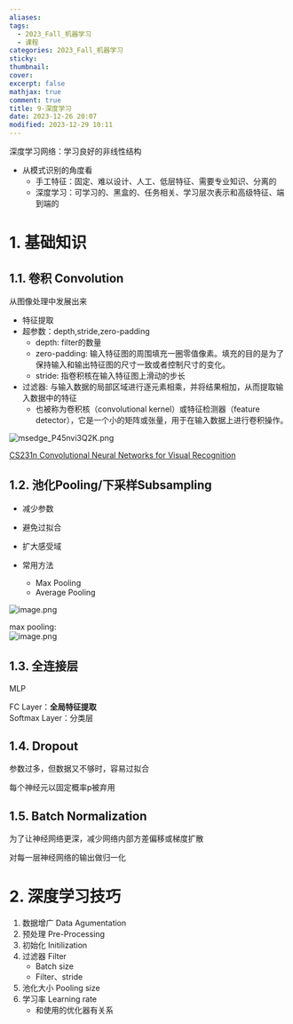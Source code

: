 ```yaml
---
aliases: 
tags:
  - 2023_Fall_机器学习
  - 课程
categories: 2023_Fall_机器学习
sticky:
thumbnail:
cover: 
excerpt: false
mathjax: true
comment: true
title: 9-深度学习
date: 2023-12-26 20:07
modified: 2023-12-29 10:11
---
```


深度学习网络：学习良好的非线性结构

- 从模式识别的角度看
	- 手工特征：固定、难以设计、人工、低层特征、需要专业知识、分离的
	- 深度学习：可学习的、黑盒的、任务相关、学习层次表示和高级特征、端到端的

# 1. 基础知识

## 1.1. 卷积 Convolution

从图像处理中发展出来

- 特征提取
- 超参数：depth,stride,zero-padding
	- depth: filter的数量
	- zero-padding: 输入特征图的周围填充一圈零值像素。填充的目的是为了保持输入和输出特征图的尺寸一致或者控制尺寸的变化。
	- stride: 指卷积核在输入特征图上滑动的步长
- 过滤器: 与输入数据的局部区域进行逐元素相乘，并将结果相加，从而提取输入数据中的特征
	- 也被称为卷积核（convolutional kernel）或特征检测器（feature detector），它是一个小的矩阵或张量，用于在输入数据上进行卷积操作。

![msedge_P45nvi3Q2K.png](https://chillcharlie-img.oss-cn-hangzhou.aliyuncs.com/image%2F2023%2F11%2F21%2F20-35-48-af72257a870dc0f92d74f9f6ce5ff219-msedge_P45nvi3Q2K-fdaab4.png)

[CS231n Convolutional Neural Networks for Visual Recognition](https://cs231n.github.io/convolutional-networks/)

## 1.2. 池化Pooling/下采样Subsampling

- 减少参数
- 避免过拟合
- 扩大感受域

- 常用方法
	- Max Pooling
	- Average Pooling

![image.png](https://chillcharlie-img.oss-cn-hangzhou.aliyuncs.com/image%2F2023%2F11%2F21%2F20-40-50-fccd7cb28f4bfb97f7dc72a72bb1f89b-20231121204049-4abb64.png)

max pooling:  
![image.png](https://chillcharlie-img.oss-cn-hangzhou.aliyuncs.com/image%2F2023%2F11%2F21%2F20-40-35-e23daf90d7b5dab4cbdac82874b804c9-20231121204034-bd3ed1.png)

## 1.3. 全连接层

MLP

FC Layer：**全局特征提取**  
Softmax Layer：分类层

## 1.4. Dropout

参数过多，但数据又不够时，容易过拟合

每个神经元以固定概率p被弃用

## 1.5. Batch Normalization

为了让神经网络更深，减少网络内部方差偏移或梯度扩散

对每一层神经网络的输出做归一化

# 2. 深度学习技巧

1. 数据增广 Data Agumentation
2. 预处理 Pre-Processing
3. 初始化 Initilization
4. 过滤器 Filter
	- Batch size
	- Filter、stride
5. 池化大小 Pooling size
6. 学习率 Learning rate
	- 和使用的优化器有关系

